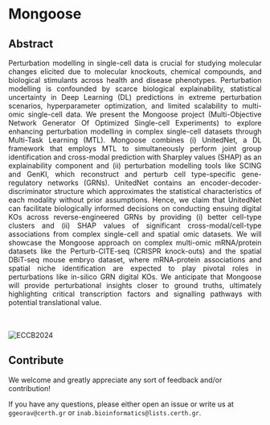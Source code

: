# Mongoose

## Abstract

<div align='justify'> Perturbation modelling in single-cell data is crucial for studying molecular changes elicited due to molecular knockouts, chemical compounds, and biological stimulants across health and disease phenotypes. Perturbation modelling is confounded by scarce biological explainability, statistical uncertainty in Deep Learning (DL) predictions in extreme perturbation scenarios, hyperparameter optimization, and limited scalability to multi-omic single-cell data. We present the Mongoose project (Multi-Objective Network Generator Of Optimized Single-cell Experiments) to explore enhancing perturbation modelling in complex single-cell datasets through Multi-Task Learning (MTL). Mongoose combines (i) UnitedNet, a DL framework that employs MTL to simultaneously perform joint group identification and cross-modal prediction with Sharpley values (SHAP) as an explainability component and (ii) perturbation modelling tools like SCING and GenKI, which reconstruct and perturb cell type-specific gene-regulatory networks (GRNs). UnitedNet contains an encoder-decoder-discriminator structure which approximates the statistical characteristics of each modality without prior assumptions. Hence, we claim that UnitedNet can facilitate biologically informed decisions on conducting ensuing digital KOs across reverse-engineered GRNs by providing (i) better cell-type clusters and (ii) SHAP values of significant cross-modal/cell-type associations from complex single-cell and spatial omic datasets. We will showcase the Mongoose approach on complex multi-omic mRNA/protein datasets like the Perturb-CITE-seq (CRISPR knock-outs) and the spatial DBiT-seq mouse embryo dataset, where mRNA-protein associations and spatial niche identification are expected to play pivotal roles in perturbations like in-silico GRN digital KOs. We anticipate that Mongoose will provide perturbational insights closer to ground truths, ultimately highlighting critical transcription factors and signalling pathways with potential translational value. </div>



<br><br>
![ECCB2024](https://raw.githubusercontent.com/BiodataAnalysisGroup/Mongoose/main/Images/ECCB2024.png)



## Contribute

We welcome and greatly appreciate any sort of feedback and/or contribution!

If you have any questions, please either open an issue or write us at `ggeorav@certh.gr` or `inab.bioinformatics@lists.certh.gr`.
